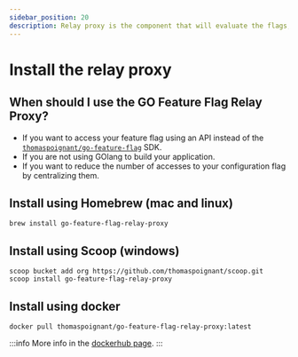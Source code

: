 ```yaml
---
sidebar_position: 20
description: Relay proxy is the component that will evaluate the flags, this page explain how to install it.
---
```


# Install the relay proxy

## When should I use the GO Feature Flag Relay Proxy?
- If you want to access your feature flag using an API instead of the [`thomaspoignant/go-feature-flag`](https://github.com/thomaspoignant/go-feature-flag) SDK.
- If you are not using GOlang to build your application.
- If you want to reduce the number of accesses to your configuration flag by centralizing them.
<!-- - If you are using any SDKs that connect to the Relay Proxy. -->

## Install using Homebrew (mac and linux)
```shell
brew install go-feature-flag-relay-proxy
```

## Install using Scoop (windows)
```shell
scoop bucket add org https://github.com/thomaspoignant/scoop.git
scoop install go-feature-flag-relay-proxy
```

## Install using docker
```shell
docker pull thomaspoignant/go-feature-flag-relay-proxy:latest
```
:::info
More info in the [dockerhub page](https://hub.docker.com/r/thomaspoignant/go-feature-flag-relay-proxy).
:::
